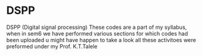 # DSPP
DSPP (Digital signal processing)
These codes are a part of my syllabus, when in sem6 we have performed various sections for which codes had been uploaded u might have happen to take a look 
all these activitoes were preformed under my Prof. K.T.Talele
